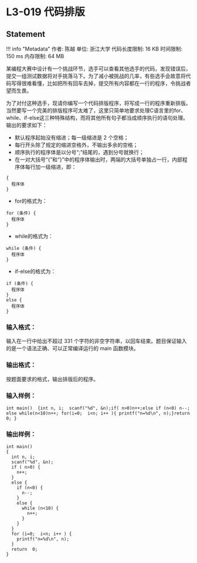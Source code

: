 
# L3-019 代码排版

## Statement

!!! info "Metadata"
    作者: 陈越
    单位: 浙江大学
    代码长度限制: 16 KB
    时间限制: 150 ms
    内存限制: 64 MB

某编程大赛中设计有一个挑战环节，选手可以查看其他选手的代码，发现错误后，提交一组测试数据将对手挑落马下。为了减小被挑战的几率，有些选手会故意将代码写得很难看懂，比如把所有回车去掉，提交所有内容都在一行的程序，令挑战者望而生畏。

为了对付这种选手，现请你编写一个代码排版程序，将写成一行的程序重新排版。当然要写一个完美的排版程序可太难了，这里只简单地要求处理C语言里的for、while、if-else这三种特殊结构，而将其他所有句子都当成顺序执行的语句处理。输出的要求如下：

- 默认程序起始没有缩进；每一级缩进是 2 个空格；
- 每行开头除了规定的缩进空格外，不输出多余的空格；
- 顺序执行的程序体是以分号“;”结尾的，遇到分号就换行；
- 在一对大括号“{”和“}”中的程序体输出时，两端的大括号单独占一行，内部程序体每行加一级缩进，即：

```
{
  程序体
}
```

- for的格式为：

```
for (条件) {
  程序体
}
```

- while的格式为：

```
while (条件) {
  程序体
}
```

- if-else的格式为：

```
if (条件) {
  程序体
}
else {
  程序体
}
```

### 输入格式：

输入在一行中给出不超过 331 个字符的非空字符串，以回车结束。题目保证输入的是一个语法正确、可以正常编译运行的 main 函数模块。

### 输出格式：

按题面要求的格式，输出排版后的程序。

### 输入样例：
```plaintext
int main()  {int n, i;  scanf("%d", &n);if( n>0)n++;else if (n<0) n--; else while(n<10)n++; for(i=0;  i<n; i++ ){ printf("n=%d\n", n);}return  0; }
```

### 输出样例：
```plaintext
int main()
{
  int n, i;
  scanf("%d", &n);
  if ( n>0) {
    n++;
  }
  else {
    if (n<0) {
      n--;
    }
    else {
      while (n<10) {
        n++;
      }
    }
  }
  for (i=0;  i<n; i++ ) {
    printf("n=%d\n", n);
  }
  return  0;
}
```


